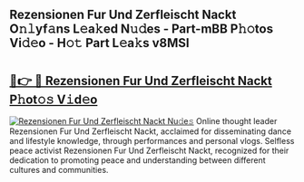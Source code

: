 ## Rezensionen Fur Und Zerfleischt Nackt O𝚗𝚕yf𝚊ns L𝚎a𝚔ed N𝚞𝚍es - Part-mBB P𝚑𝚘tos Vi𝚍𝚎o - H𝚘𝚝 Part L𝚎a𝚔s v8MSI

# <h2><a href="http://kf8h1nt.oniu.top/?m=Rezensionen+Fur+Und+Zerfleischt+Nackt">🔗👉 🔴 Rezensionen Fur Und Zerfleischt Nackt P𝚑ot𝚘𝚜 V𝚒d𝚎o</a></h2>

[![Rezensionen Fur Und Zerfleischt Nackt Nu𝚍e𝚜](https://i.imgur.com/0qMVB7G.gif)](http://kf8h1nt.oniu.top/?m=Rezensionen+Fur+Und+Zerfleischt+Nackt)
Online thought leader Rezensionen Fur Und Zerfleischt Nackt, acclaimed for disseminating dance and lifestyle knowledge, through performances and personal vlogs. Selfless peace activist Rezensionen Fur Und Zerfleischt Nackt, recognized for their dedication to promoting peace and understanding between different cultures and communities.  
